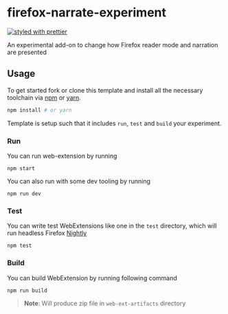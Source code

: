 # firefox-narrate-experiment

[![styled with prettier][prettier.icon]][prettier.url]

An experimental add-on to change how Firefox reader mode and narration are presented

## Usage

To get started fork or clone this template and install all the necessary toolchain via [npm][] or [yarn][].

```sh
npm install # or yarn
```

Template is setup such that it includes `run`, `test` and `build` your experiment.

### Run

You can run web-extension by running

```
npm start
```

You can also run with some dev tooling by running

```
npm run dev
```

### Test

You can write test WebExtensions like one in the `test` directory, which will run headless Firefox [Nightly][]

```
npm test
```

### Build

You can build WebExtension by running following command

```
npm run build
```

> **Note**: Will produce zip file in `web-ext-artifacts` directory

[webextension experiments]: https://webextensions-experiments.readthedocs.io/en/latest/index.html
[web-ext]: https://www.npmjs.com/package/web-ext
[libdweb]: https://github.com/mozilla/libdweb
[developer edition]: https://www.mozilla.org/en-US/firefox/channel/desktop/#developer
[nightly]: https://www.mozilla.org/en-US/firefox/channel/desktop/#nightly
[npm]: http://npmjs.com/
[yarn]: http://yarnpkg.com/
[prettier.icon]: https://img.shields.io/badge/styled_with-prettier-ff69b4.svg
[prettier.url]: https://github.com/prettier/prettier
[webextensions]: https://developer.mozilla.org/en-US/docs/Mozilla/Add-ons/WebExtensions
[install preview]: install.png
